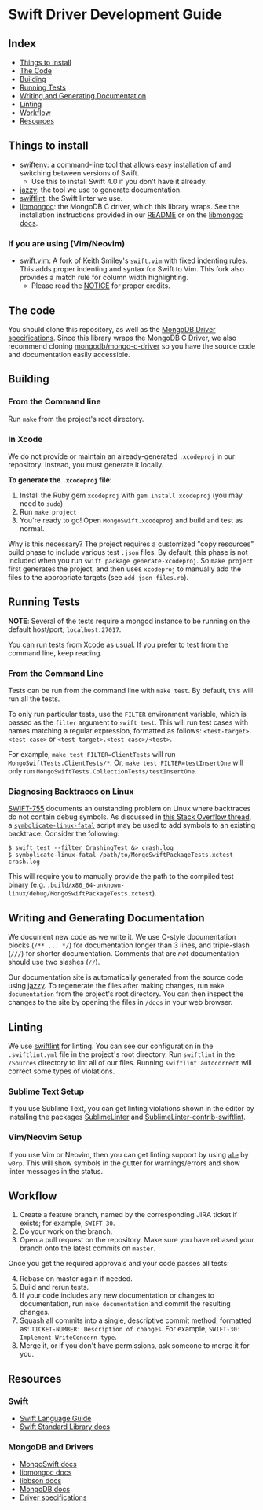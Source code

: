 # Swift Driver Development Guide

## Index
* [Things to Install](#things-to-install) 
* [The Code](#the-code)
* [Building](#building)
* [Running Tests](#running-tests)
* [Writing and Generating Documentation](#writing-and-generating-documentation)
* [Linting](#linting)
* [Workflow](#workflow)
* [Resources](#resources)

## Things to install
* [swiftenv](https://swiftenv.fuller.li/en/latest/installation.html): a command-line tool that allows easy installation of and switching between versions of Swift.
	* Use this to install Swift 4.0 if you don't have it already.
* [jazzy](https://github.com/realm/jazzy#installation): the tool we use to generate documentation.
* [swiftlint](https://github.com/realm/SwiftLint#using-homebrew): the Swift linter we use. 
* [libmongoc](http://mongoc.org/libmongoc/current/api.html): the MongoDB C driver, which this library wraps. See the installation instructions provided in our [README](https://mongodb.github.io/mongo-swift-driver/#first-install-the-mongodb-c-driver) or on the [libmongoc docs](http://mongoc.org/libmongoc/current/installing.html).

### If you are using (Vim/Neovim)
* [swift.vim](https://github.com/Utagai/swift.vim): A fork of Keith Smiley's `swift.vim` with fixed indenting rules. This adds proper indenting and syntax for Swift to Vim. This fork also provides a match rule for column width highlighting.
  * Please read the [NOTICE](https://github.com/Utagai/swift.vim#notice) for proper credits.

## The code
You should clone this repository, as well as the [MongoDB Driver specifications](https://github.com/mongodb/specifications). 
Since this library wraps the MongoDB C Driver, we also recommend cloning [mongodb/mongo-c-driver](https://github.com/mongodb/mongo-c-driver) so you have the source code and documentation easily accessible. 

## Building 
### From the Command line
Run `make` from the project's root directory. 

### In Xcode
We do not provide or maintain an already-generated `.xcodeproj` in our repository. Instead, you must generate it locally.

**To generate the `.xcodeproj` file**:
1. Install the Ruby gem `xcodeproj` with `gem install xcodeproj` (you may need to `sudo`)
2. Run `make project`
3. You're ready to go! Open `MongoSwift.xcodeproj` and build and test as normal.

Why is this necessary? The project requires a customized "copy resources" build phase to include various test `.json` files. By default, this phase is not included when you run `swift package generate-xcodeproj`. So `make project` first generates the project, and then uses `xcodeproj` to manually add the files to the appropriate targets (see `add_json_files.rb`). 

## Running Tests
**NOTE**: Several of the tests require a mongod instance to be running on the default host/port, `localhost:27017`.

You can run tests from Xcode as usual. If you prefer to test from the command line, keep reading.

### From the Command Line 
Tests can be run from the command line with `make test`. By default, this will run all the tests.

To only run particular tests, use the `FILTER` environment variable, which is passed as the `filter` argument to `swift test`. This will run test cases with names matching a regular expression, formatted as follows: `<test-target>.<test-case>` or `<test-target>.<test-case>/<test>`.

For example, `make test FILTER=ClientTests` will run `MongoSwiftTests.ClientTests/*`. Or, `make test FILTER=testInsertOne` will only run `MongoSwiftTests.CollectionTests/testInsertOne`. 

### Diagnosing Backtraces on Linux

[SWIFT-755](https://bugs.swift.org/browse/SR-755) documents an outstanding problem on Linux where backtraces do not contain debug symbols. As discussed in [this Stack Overflow thread](https://stackoverflow.com/a/44956167/162228), a [`symbolicate-linux-fatal`](https://github.com/apple/swift/blob/master/utils/symbolicate-linux-fatal) script may be used to add symbols to an existing backtrace. Consider the following:

```
$ swift test --filter CrashingTest &> crash.log
$ symbolicate-linux-fatal /path/to/MongoSwiftPackageTests.xctest crash.log
```

This will require you to manually provide the path to the compiled test binary (e.g. `.build/x86_64-unknown-linux/debug/MongoSwiftPackageTests.xctest`).

## Writing and Generating Documentation
We document new code as we write it. We use C-style documentation blocks (`/** ... */`) for documentation longer than 3 lines, and triple-slash (`///`) for shorter documentation. 
Comments that are _not_ documentation should use two slashes (`//`).

Our documentation site is automatically generated from the source code using [jazzy](https://github.com/realm/jazzy#installation). 
To regenerate the files after making changes, run `make documentation` from the project's root directory. You can then inspect the changes to the site by opening the files in `/docs` in your web browser.

## Linting
We use [swiftlint](https://github.com/realm/SwiftLint#using-homebrew) for linting. You can see our configuration in the `.swiftlint.yml` file in the project's root directory.  Run `swiftlint` in the `/Sources` directory to lint all of our files. Running `swiftlint autocorrect` will correct some types of violations.

### Sublime Text Setup
If you use Sublime Text, you can get linting violations shown in the editor by installing the packages [SublimeLinter](https://packagecontrol.io/packages/SublimeLinter) and [SublimeLinter-contrib-swiftlint](https://packagecontrol.io/packages/SublimeLinter-contrib-swiftlint). 

### Vim/Neovim Setup
If you use Vim or Neovim, then you can get linting support by using [`ale`](https://github.com/w0rp/ale) by `w0rp`. This will show symbols in the gutter for warnings/errors and show linter messages in the status.

## Workflow
1. Create a feature branch, named by the corresponding JIRA ticket if exists; for example, `SWIFT-30`. 
2. Do your work on the branch.
3. Open a pull request on the repository. Make sure you have rebased your branch onto the latest commits on `master`. 

Once you get the required approvals and your code passes all tests:

4. Rebase on master again if needed.
5. Build and rerun tests. 
6. If your code includes any new documentation or changes to documentation, run `make documentation` and commit the resulting changes.
7. Squash all commits into a single, descriptive commit method, formatted as: `TICKET-NUMBER: Description of changes`. For example, `SWIFT-30: Implement WriteConcern type`. 
8. Merge it, or if you don't have permissions, ask someone to merge it for you.

## Resources

### Swift
* [Swift Language Guide](https://docs.swift.org/swift-book/LanguageGuide/TheBasics.html)
* [Swift Standard Library docs](https://developer.apple.com/documentation/swift)

### MongoDB and Drivers
* [MongoSwift docs](https://mongodb.github.io/mongo-swift-driver/)
* [libmongoc docs](http://mongoc.org/libmongoc/current/index.html)
* [libbson docs](http://mongoc.org/libbson/current/index.html)
* [MongoDB docs](https://docs.mongodb.com/)
* [Driver specifications](https://github.com/mongodb/specifications)
